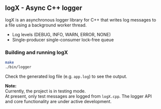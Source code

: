 ## logX - Async C++ logger
logX is an asynchronous logger library for C++ that writes log messages to a file using a background worker thread.

- Log levels (DEBUG, INFO, WARN, ERROR, NONE)
- Single-producer single-consumer lock-free queue

### Building and running logX
```bash
make
./bin/logger
```
Check the generated log file (e.g. `app.log`) to see the output.

**Note:**  
Currently, the project is in testing mode.<br>
At present, only test messages are logged from `logX.cpp`. The logger API and core functionality are under active development.
